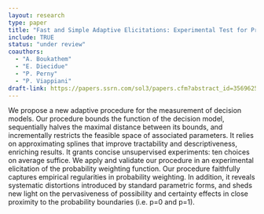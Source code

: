 ```yaml
---
layout: research
type: paper
title: "Fast and Simple Adaptive Elicitations: Experimental Test for Probability Weighting"
include: TRUE
status: "under review"
coauthors:
  - "A. Boukathem"
  - "E. Diecidue"
  - "P. Perny"
  - "P. Viappiani"
draft-link: https://papers.ssrn.com/sol3/papers.cfm?abstract_id=3569625
---
```


We propose a new adaptive procedure for the measurement of decision models. Our procedure bounds the function of the decision model, sequentially halves the maximal distance between its bounds, and incrementally restricts the feasible space of associated parameters. It relies on approximating splines that improve tractability and descriptiveness, enriching results. It grants concise unsupervised experiments: ten choices on average suffice.
We apply and validate our procedure in an experimental elicitation of the probability weighting function. Our procedure faithfully captures empirical regularities in probability weighting. In addition, it reveals systematic distortions introduced by standard parametric forms, and sheds new light on the pervasiveness of possibility and certainty effects in close proximity to the probability boundaries (i.e. p=0 and p=1).
